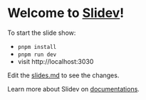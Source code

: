 # Welcome to [Slidev](https://github.com/slidevjs/slidev)!

To start the slide show:

- `pnpm install`
- `pnpm run dev`
- visit http://localhost:3030

Edit the [slides.md](samples/full/slides.md) to see the changes.

Learn more about Slidev on [documentations](https://sli.dev/).
